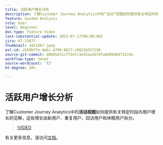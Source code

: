 ```yaml
---
title: 活跃用户增长分析
description: 了解Customer Journey Analytics中的“活动”视图如何提供有关特定时段内用户增长情况的见解，分为新用户、重复用户、回访用户和休眠用户。
feature: Guided Analysis
role: User
level: Beginner
doc-type: Feature Video
last-substantial-update: 2023-07-17T00:00:00Z
jira: KT-13677
thumbnail: 3421667.jpeg
exl-id: a550bffe-de6c-4780-8617-c68226257258
source-git-commit: d8605d31c7f547c3e55aa2b7dfa8905db973219a
workflow-type: tm+mt
source-wordcount: '72'
ht-degree: 20%

---
```


# 活跃用户增长分析

了解Customer Journey Analytics中的&#x200B;**活动视图**&#x200B;如何提供有关特定时段内用户增长的见解，这些增长由新用户、重复用户、回访用户和休眠用户拆分。

>[!VIDEO](https://video.tv.adobe.com/v/3421667/?learn=on)

有关更多信息，请访问[文档](https://experienceleague.adobe.com/docs/analytics-platform/using/guided-analysis/user-growth/active.html)。
